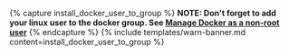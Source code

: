 {% capture install_docker_user_to_group %}
**NOTE: Don't forget to add your linux user to the docker group. See  [Manage Docker as a non-root user](https://docs.docker.com/engine/install/linux-postinstall/#manage-docker-as-a-non-root-user)**
{% endcapture %}
{% include templates/warn-banner.md content=install_docker_user_to_group %}